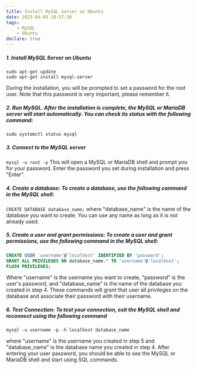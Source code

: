```yaml
---
title: Install MySQL Server on Ubuntu
date: 2023-04-03 18:57:39
tags:
    - MySQL
    - Ubuntu
declare: true
---
```

##### 1. Install MySQL Server on Ubuntu
```shell
sudo apt-get update
sudo apt-get install mysql-server
```
During the installation, you will be prompted to set a password for the root user. Note that this password is very important, please remember it.<!--more-->

##### 2. Run MySQL. After the installation is complete, the MySQL or MariaDB server will start automatically. You can check its status with the following command:
`sudo systemctl status mysql`

##### 3. Connect to the MySQL server
`mysql -u root -p`
This will open a MySQL or MariaDB shell and prompt you for your password. Enter the password you set during installation and press "Enter".

##### 4. Create a database: To create a database, use the following command in the MySQL shell:
`CREATE DATABASE database_name;`
where "database_name" is the name of the database you want to create. You can use any name as long as it is not already used.

##### 5. Create a user and grant permissions: To create a user and grant permissions, use the following command in the MySQL shell:
```sql
CREATE USER 'username'@'localhost' IDENTIFIED BY 'password';
GRANT ALL PRIVILEGES ON database_name.* TO 'username'@'localhost';
FLUSH PRIVILEGES;
```

Where "username" is the username you want to create, "password" is the user's password, and "database_name" is the name of the database you created in step 4. These commands will grant that user all privileges on the database and associate their password with their username.

##### 6. Test Connection: To test your connection, exit the MySQL shell and reconnect using the following command
`mysql -u username -p -h localhost database_name`

where "username" is the username you created in step 5 and "database_name" is the database name you created in step 4. After entering your user password, you should be able to see the MySQL or MariaDB shell and start using SQL commands.

